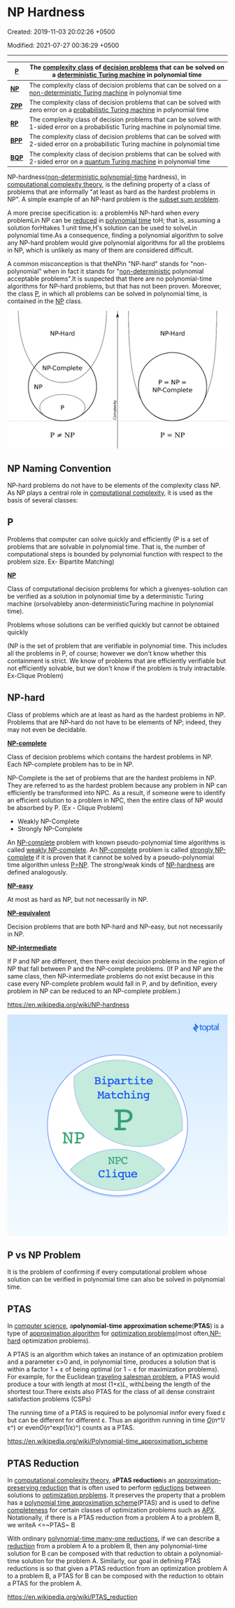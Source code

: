 # NP Hardness

Created: 2019-11-03 20:02:26 +0500

Modified: 2021-07-27 00:36:29 +0500

---

| [**P**](https://en.wikipedia.org/wiki/P_(complexity))     | The [complexity class](https://en.wikipedia.org/wiki/Complexity_class) of [decision problems](https://en.wikipedia.org/wiki/Decision_problem) that can be solved on a [deterministic Turing machine](https://en.wikipedia.org/wiki/Deterministic_Turing_machine) in polynomial time |
|---------|---------------------------------------------------------------|
| [**NP**](https://en.wikipedia.org/wiki/NP_(complexity))   | The complexity class of decision problems that can be solved on a [non-deterministic Turing machine](https://en.wikipedia.org/wiki/Non-deterministic_Turing_machine) in polynomial time                                                                                             |
| [**ZPP**](https://en.wikipedia.org/wiki/ZPP_(complexity)) | The complexity class of decision problems that can be solved with zero error on a [probabilistic Turing machine](https://en.wikipedia.org/wiki/Probabilistic_Turing_machine) in polynomial time                                                                                     |
| [**RP**](https://en.wikipedia.org/wiki/RP_(complexity))   | The complexity class of decision problems that can be solved with 1-sided error on a probabilistic Turing machine in polynomial time.                                                                                                                                               |
| [**BPP**](https://en.wikipedia.org/wiki/BPP_(complexity)) | The complexity class of decision problems that can be solved with 2-sided error on a probabilistic Turing machine in polynomial time                                                                                                                                                |
| [**BQP**](https://en.wikipedia.org/wiki/BQP)              | The complexity class of decision problems that can be solved with 2-sided error on a [quantum Turing machine](https://en.wikipedia.org/wiki/Quantum_Turing_machine) in polynomial time                                                                                              |

NP-hardness([non-deterministic polynomial-time](https://en.wikipedia.org/wiki/NP_(complexity)) hardness), in [computational complexity theory](https://en.wikipedia.org/wiki/Computational_complexity_theory), is the defining property of a class of problems that are informally "at least as hard as the hardest problems in NP". A simple example of an NP-hard problem is the [subset sum problem](https://en.wikipedia.org/wiki/Subset_sum_problem).

A more precise specification is: a problemHis NP-hard when every problemLin NP can be [reduced](https://en.wikipedia.org/wiki/Reduction_(complexity)) in [polynomial time](https://en.wikipedia.org/wiki/Polynomial_time) toH; that is, assuming a solution forHtakes 1 unit time,H‎'s solution can be used to solveLin polynomial time.As a consequence, finding a polynomial algorithm to solve any NP-hard problem would give polynomial algorithms for all the problems in NP, which is unlikely as many of them are considered difficult.

A common misconception is that theNPin "NP-hard" stands for "non-polynomial" when in fact it stands for "[non-deterministic](https://en.wikipedia.org/wiki/Non-deterministic_Turing_machine) polynomial acceptable problems".It is suspected that there are no polynomial-time algorithms for NP-hard problems, but that has not been proven. Moreover, the class [P](https://en.wikipedia.org/wiki/P_(complexity)), in which all problems can be solved in polynomial time, is contained in the [NP](https://en.wikipedia.org/wiki/NP_(complexity)) class.

![image](media/NP-Hardness-image1.png)

## NP Naming Convention

NP-hard problems do not have to be elements of the complexity class NP. As NP plays a central role in [computational complexity](https://en.wikipedia.org/wiki/Computational_complexity_theory), it is used as the basis of several classes:

## P

Problems that computer can solve quickly and efficiently (P is a set of problems that are solvable in polynomial time. That is, the number of computational steps is bounded by polynomial function with respect to the problem size. Ex- Bipartite Matching)

[**NP**](https://en.wikipedia.org/wiki/NP_(complexity))

Class of computational decision problems for which a givenyes-solution can be verified as a solution in polynomial time by a deterministic Turing machine (orsolvableby anon-deterministicTuring machine in polynomial time).

Problems whose solutions can be verified quickly but cannot be obtained quickly

(NP is the set of problem that are verifiable in polynomial time. This includes all the problems in P, of course; however we don't know whether this containment is strict. We know of problems that are efficiently verifiable but not efficiently solvable, but we don't know if the problem is truly intractable. Ex-Clique Problem)

## NP-hard

Class of problems which are at least as hard as the hardest problems in NP. Problems that are NP-hard do not have to be elements of NP; indeed, they may not even be decidable.

[**NP-complete**](https://en.wikipedia.org/wiki/NP-complete)

Class of decision problems which contains the hardest problems in NP. Each NP-complete problem has to be in NP.

NP-Complete is the set of problems that are the hardest problems in NP. They are referred to as the hardest problem because any problem in NP can efficiently be transformed into NPC. As a result, if someone were to identify an efficient solution to a problem in NPC, then the entire class of NP would be absorbed by P. (Ex - Clique Problem)

- Weakly NP-Complete
- Strongly NP-Complete

An [NP-complete](https://en.wikipedia.org/wiki/NP-complete) problem with known pseudo-polynomial time algorithms is called [weakly NP-complete](https://en.wikipedia.org/wiki/Weakly_NP-complete). An [NP-complete](https://en.wikipedia.org/wiki/NP-complete) problem is called [strongly NP-complete](https://en.wikipedia.org/wiki/Strongly_NP-complete) if it is proven that it cannot be solved by a pseudo-polynomial time algorithm unless [P=NP](https://en.wikipedia.org/wiki/P%3DNP). The strong/weak kinds of [NP-hardness](https://en.wikipedia.org/wiki/NP-hard) are defined analogously.

[**NP-easy**](https://en.wikipedia.org/wiki/NP-easy)

At most as hard as NP, but not necessarily in NP.

[**NP-equivalent**](https://en.wikipedia.org/wiki/NP-equivalent)

Decision problems that are both NP-hard and NP-easy, but not necessarily in NP.

[**NP-intermediate**](https://en.wikipedia.org/wiki/NP-intermediate)

If P and NP are different, then there exist decision problems in the region of NP that fall between P and the NP-complete problems. (If P and NP are the same class, then NP-intermediate problems do not exist because in this case every NP-complete problem would fall in P, and by definition, every problem in NP can be reduced to an NP-complete problem.)

<https://en.wikipedia.org/wiki/NP-hardness>

![P vs. NP](media/NP-Hardness-image2.png)

## P vs NP Problem

It is the problem of confirming if every computational problem whose solution can be verified in polynomial time can also be solved in polynomial time.

## PTAS

In [computer science](https://en.wikipedia.org/wiki/Computer_science), a**polynomial-time approximation scheme**(**PTAS**) is a type of [approximation algorithm](https://en.wikipedia.org/wiki/Approximation_algorithm) for [optimization problems](https://en.wikipedia.org/wiki/Optimization_problem)(most often,[NP-hard](https://en.wikipedia.org/wiki/NP-hard) optimization problems).

A PTAS is an algorithm which takes an instance of an optimization problem and a parameter ε>0 and, in polynomial time, produces a solution that is within a factor 1 + ε of being optimal (or 1 − ε for maximization problems). For example, for the Euclidean [traveling salesman problem](https://en.wikipedia.org/wiki/Traveling_salesman_problem), a PTAS would produce a tour with length at most (1+ε)*L*, with*L*being the length of the shortest tour.There exists also PTAS for the class of all dense constraint satisfaction problems (CSPs)

The running time of a PTAS is required to be polynomial in*n*for every fixed ε but can be different for different ε. Thus an algorithm running in time [*O*](https://en.wikipedia.org/wiki/Big_O_notation)(*n*^1/ε^) or even*O*(*n*^exp(1/ε)^) counts as a PTAS.

<https://en.wikipedia.org/wiki/Polynomial-time_approximation_scheme>

## PTAS Reduction

In [computational complexity theory](https://en.wikipedia.org/wiki/Computational_complexity_theory), a**PTAS reduction**is an [approximation-preserving reduction](https://en.wikipedia.org/wiki/Approximation-preserving_reduction) that is often used to perform [reductions](https://en.wikipedia.org/wiki/Reduction_(complexity)) between solutions to [optimization problems](https://en.wikipedia.org/wiki/Optimization_problem). It preserves the property that a problem has a [polynomial time approximation scheme](https://en.wikipedia.org/wiki/Polynomial_time_approximation_scheme)(PTAS) and is used to define [completeness](https://en.wikipedia.org/wiki/Complete_(complexity)) for certain classes of optimization problems such as [APX](https://en.wikipedia.org/wiki/APX). Notationally, if there is a PTAS reduction from a problem A to a problem B, we writeA <=~PTAS~ B

With ordinary [polynomial-time many-one reductions](https://en.wikipedia.org/wiki/Polynomial-time_many-one_reduction), if we can describe a [reduction](https://en.wikipedia.org/wiki/Reduction_(complexity)) from a problem A to a problem B, then any polynomial-time solution for B can be composed with that reduction to obtain a polynomial-time solution for the problem A. Similarly, our goal in defining PTAS reductions is so that given a PTAS reduction from an optimization problem A to a problem B, a PTAS for B can be composed with the reduction to obtain a PTAS for the problem A.

<https://en.wikipedia.org/wiki/PTAS_reduction>

